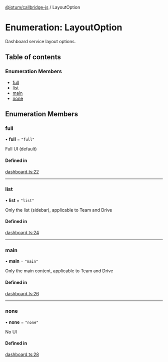 [@iotum/callbridge-js](../README.md) / LayoutOption

# Enumeration: LayoutOption

Dashboard service layout options.

## Table of contents

### Enumeration Members

- [full](LayoutOption.md#full)
- [list](LayoutOption.md#list)
- [main](LayoutOption.md#main)
- [none](LayoutOption.md#none)

## Enumeration Members

### full

• **full** = ``"full"``

Full UI (default)

#### Defined in

[dashboard.ts:22](https://github.com/iotum/callbridge-js/blob/5b639d5/src/dashboard.ts#L22)

___

### list

• **list** = ``"list"``

Only the list (sidebar), applicable to Team and Drive

#### Defined in

[dashboard.ts:24](https://github.com/iotum/callbridge-js/blob/5b639d5/src/dashboard.ts#L24)

___

### main

• **main** = ``"main"``

Only the main content, applicable to Team and Drive

#### Defined in

[dashboard.ts:26](https://github.com/iotum/callbridge-js/blob/5b639d5/src/dashboard.ts#L26)

___

### none

• **none** = ``"none"``

No UI

#### Defined in

[dashboard.ts:28](https://github.com/iotum/callbridge-js/blob/5b639d5/src/dashboard.ts#L28)
